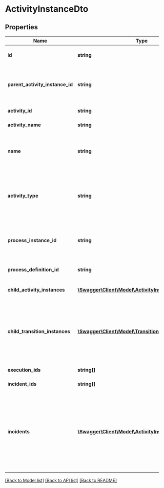 # ActivityInstanceDto

## Properties
Name | Type | Description | Notes
------------ | ------------- | ------------- | -------------
**id** | **string** | The id of the activity instance. | [optional] 
**parent_activity_instance_id** | **string** | The id of the parent activity instance, for example a sub process instance. | [optional] 
**activity_id** | **string** | The id of the activity. | [optional] 
**activity_name** | **string** | The name of the activity | [optional] 
**name** | **string** | The name of the activity. This property is deprecated. Please use &#x27;activityName&#x27;. | [optional] 
**activity_type** | **string** | The type of activity (corresponds to the XML element name in the BPMN 2.0, e.g., &#x27;userTask&#x27;) | [optional] 
**process_instance_id** | **string** | The id of the process instance this activity instance is part of. | [optional] 
**process_definition_id** | **string** | The id of the process definition. | [optional] 
**child_activity_instances** | [**\Swagger\Client\Model\ActivityInstanceDto[]**](ActivityInstanceDto.md) | A list of child activity instances. | [optional] 
**child_transition_instances** | [**\Swagger\Client\Model\TransitionInstanceDto[]**](TransitionInstanceDto.md) | A list of child transition instances. A transition instance represents an execution waiting in an asynchronous continuation. | [optional] 
**execution_ids** | **string[]** | A list of execution ids. | [optional] 
**incident_ids** | **string[]** | A list of incident ids. | [optional] 
**incidents** | [**\Swagger\Client\Model\ActivityInstanceIncidentDto[]**](ActivityInstanceIncidentDto.md) | A list of JSON objects containing incident specific properties: * &#x60;id&#x60;: the id of the incident * &#x60;activityId&#x60;: the activity id in which the incident occurred | [optional] 

[[Back to Model list]](../../README.md#documentation-for-models) [[Back to API list]](../../README.md#documentation-for-api-endpoints) [[Back to README]](../../README.md)

